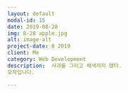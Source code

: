 ```yaml
---
layout: default
modal-id: 15
date: 2019-08-28
img: 8-28 apple.jpg
alt: image-alt
project-date: 8 2019
client: Me
category: Web Development
description:  사과를 그리고 채색까지 했다.
모작입니다.

---
```

